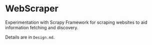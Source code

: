 # WebScraper
Experimentation with Scrapy Framework for scraping websites to aid information fetching and discovery.

Details are in `Design.md`.
